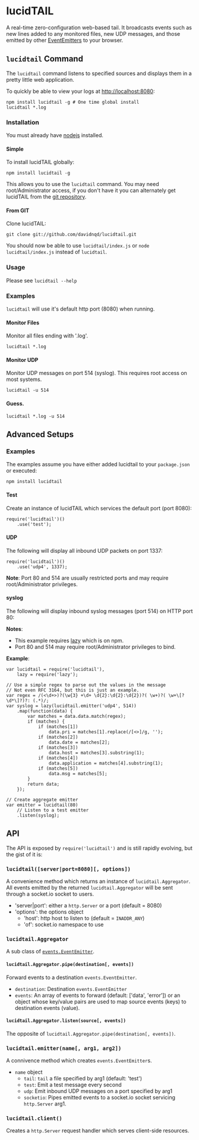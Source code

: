 lucidTAIL
=========

A real-time zero-configuration web-based tail. It broadcasts events such as
new lines added to any monitored files, new UDP messages, and those emitted by other
[EventEmitters](http://nodejs.org/api/events.html#events_class_events_eventemitter)
to your browser.

`lucidtail` Command
-------------------

The `lucidtail` command listens to specified sources and displays them in a pretty little
web application.

To quickly be able to view your logs at [http://localhost:8080](http://localhost:8080):

	npm install lucidtail -g # One time global install
	lucidtail *.log

### Installation

You must already have [nodejs](http://nodejs.org/download/) installed.

#### Simple

To install lucidTAIL globally:

	npm install lucidtail -g

This allows you to use the `lucidtail` command. You may need root/Administrator access, if
you don't have it you can alternately get lucidTAIL from the [git repository](#from-git).

#### From GIT

Clone lucidTAIL:

	git clone git://github.com/davidnqd/lucidtail.git

You should now be able to use `lucidtail/index.js` or `node lucidtail/index.js`
instead of `lucidtail`.

### Usage

Please see `lucidtail --help`

### Examples

`lucidtail` will use it's default http port (8080) when running.

#### Monitor Files

Monitor all files ending with '.log'.

	lucidtail *.log

#### Monitor UDP

Monitor UDP messages on port 514 (syslog). This requires root access on most systems.

	lucidtail -u 514

#### Guess.

	lucidtail *.log -u 514

Advanced Setups
---------------

### Examples

The examples assume you have either added lucidtail to your `package.json` or executed:

	npm install lucidtail

#### Test

Create an instance of lucidTAIL which services the default port (port 8080):

	require('lucidtail')()
		.use('test');

#### UDP

The following will display all inbound UDP packets on port 1337:

	require('lucidtail')()
		.use('udp4', 1337);

**Note**: Port 80 and 514 are usually restricted ports and may require root/Administrator
privileges.

#### syslog

The following will display inbound syslog messages (port 514) on HTTP port 80:

**Notes**:

 * This example requires [lazy](https://npmjs.org/package/lazy) which is on npm.
 * Port 80 and 514 may require root/Administrator privileges to bind.

**Example**:

	var lucidtail = require('lucidtail'),
		lazy = require('lazy');

	// Use a simple regex to parse out the values in the message
	// Not even RFC 3164, but this is just an example.
	var regex = /(<\d+>)?(\w{3} +\d+ \d{2}:\d{2}:\d{2})?( \w+)?( \w+\[?\d*\]?)?: (.*)/;
	var syslog = lazy(lucidtail.emitter('udp4', 514))
		.map(function(data) {
			var matches = data.data.match(regex);
			if (matches) {
				if (matches[1])
					data.pri = matches[1].replace(/[<>]/g, '');
				if (matches[2])
					data.date = matches[2];
				if (matches[3])
					data.host = matches[3].substring(1);
				if (matches[4])
					data.application = matches[4].substring(1);
				if (matches[5])
					data.msg = matches[5];
			}
			return data;
		});

	// Create aggregate emitter
	var emitter = lucidtail(80)
		// Listen to a test emitter
		.listen(syslog);

API
---

The API is exposed by `require('lucidtail')` and is still rapidly evolving, but the gist
of it is:

### `lucidtail([server|port=8080][, options])`

A convenience method which returns an instance of `lucidtail.Aggregator`. All events
emitted by the returned `lucidtail.Aggregator` will be sent through a socket.io socket to 
users.

 * 'server|port': either a `http.Server` or a port (default = 8080)
 * 'options': the options object
	* 'host': http host to listen to (default = `INADDR_ANY`)
	* 'of': socket.io namespace to use

### `lucidtail.Aggregator`

A sub class of [`events.EventEmitter`](http://nodejs.org/api/events.html#events_class_events_eventemitter).

#### `lucidtail.Aggregator.pipe(destination[, events])`

Forward events to a destination `events.EventEmitter`.

 * `destination`: Destination `events.EventEmitter`
 * `events`: An array of events to forward (default: ['data', 'error']) or an object whose
 key/value pairs are used to map source events (keys) to destination events (value).

#### `lucidtail.Aggregator.listen(source[, events])`

The opposite of `lucidtail.Aggregator.pipe(destination[, events])`.

### `lucidtail.emitter(name[, arg1, arg2])`

A connivence method which creates `events.EventEmitter`s.

 * `name` object
	* `tail`: `tail` a file specified by arg1 (default: 'test')
	* `test`: Emit a test message every second
	* `udp`: Emit inbound UDP messages on a port specified by arg1
	* `socketio`: Pipes emitted events to a socket.io socket servicing `http.Server` arg1.

### `lucidtail.client()`

Creates a `http.Server` request handler which serves client-side resources.
